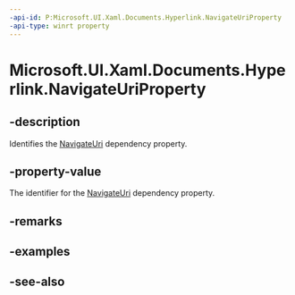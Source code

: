 ```yaml
---
-api-id: P:Microsoft.UI.Xaml.Documents.Hyperlink.NavigateUriProperty
-api-type: winrt property
---
```


<!-- Property syntax
public Windows.UI.Xaml.DependencyProperty NavigateUriProperty { get; }
-->

# Microsoft.UI.Xaml.Documents.Hyperlink.NavigateUriProperty

## -description
Identifies the [NavigateUri](hyperlink_navigateuri.md) dependency property.

## -property-value
The identifier for the [NavigateUri](hyperlink_navigateuri.md) dependency property.

## -remarks

## -examples

## -see-also
